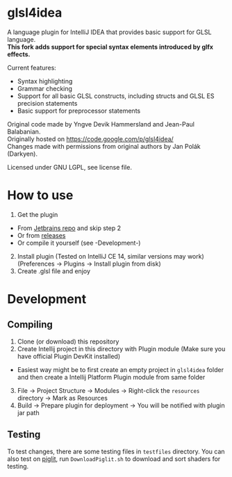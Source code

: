 glsl4idea
=========

A language plugin for IntelliJ IDEA that provides basic support for GLSL language.  
**This fork adds support for special syntax elements introduced by glfx effects.**

Current features:
* Syntax highlighting
* Grammar checking
* Support for all basic GLSL constructs, including structs and GLSL ES precision statements
* Basic support for preprocessor statements


Original code made by Yngve Devik Hammersland and Jean-Paul Balabanian.  
Originally hosted on https://code.google.com/p/glsl4idea/  
Changes made with permissions from original authors by Jan Polák (Darkyen).  

Licensed under GNU LGPL, see license file.

# How to use
1. Get the plugin
  - From [Jetbrains repo](http://plugins.jetbrains.com/plugin/6993) and skip step 2
  - Or from [releases](https://github.com/Darkyenus/glsl4idea/releases)
  - Or compile it yourself (see -Development-)
2. Install plugin (Tested on IntelliJ CE 14, similar versions may work) (Preferences -> Plugins -> Install plugin from disk)
3. Create .glsl file and enjoy

# Development

## Compiling
1. Clone (or download) this repository
2. Create Intellij project in this directory with Plugin module (Make sure you have official Plugin DevKit installed)
  - Easiest way might be to first create an empty project in `glsl4idea` folder and then create a Intellij Platform Plugin module from same folder
3. File -> Project Structure -> Modules -> Right-click the `resources` directory -> Mark as Resources
4. Build -> Prepare plugin for deployment -> You will be notified with plugin jar path
 
## Testing
To test changes, there are some testing files in `testfiles` directory.
You can also test on [piglit](http://piglit.freedesktop.org), run `DownloadPiglit.sh` to download
and sort shaders for testing.

